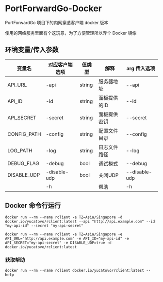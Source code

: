 # PortForwardGo-Docker

PortForwardGo 项目下的内网穿透客户端 docker 版本

使用的网络服务里面有个这玩意，为了方便管理所以弄个 Docker 镜像

## 环境变量/传入参数

| 变量名      | 对应客户端选项 | 值类型 | 解释         | arg 传入选项  |
| ----------- | -------------- | ------ | ------------ | ------------- |
| API_URL     | -api           | string | 服务器地址   | --api         |
| API_ID      | -id            | string | 面板提供的ID | --id          |
| API_SECRET  | -secret        | string | 面板提供密钥 | --secret      |
| CONFIG_PATH | -config        | string | 配置文件目录 | --config      |
| LOG_PATH    | -log           | string | 日志文件路径 | --log         |
| DEBUG_FLAG  | -debug         | bool   | 调试模式     | --debug       |
| DISABLE_UDP | -disable-udp   | bool   | 关闭UDP      | --disable-udp |
|             | -h             |        | 帮助        | -h             |

## Docker 命令行运行
``` shell
docker run --rm --name rclient -e TZ=Asia/Singapore -d docker.io/yucatovo/rclient:latest --api "http://api.example.com" --id "my-api-id" --secret "my-api-secret"
```
``` shell
docker run --rm --name rclient -e TZ=Asia/Singapore -e API_URL="http://api.example.com" -e API_ID="my-api-id" -e API_SECRET="my-api-secret" -e DISABLE_UDP=true -d docker.io/yucatovo/rclient:latest
```
### 获取帮助
``` shell
docker run --rm --name rclient docker.io/yucatovo/rclient:latest --help